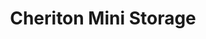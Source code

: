 ---
title: "Cheriton Mini Storage"
url: /cape-charles/cheriton-mini-storage/
shop: storage rental
---
